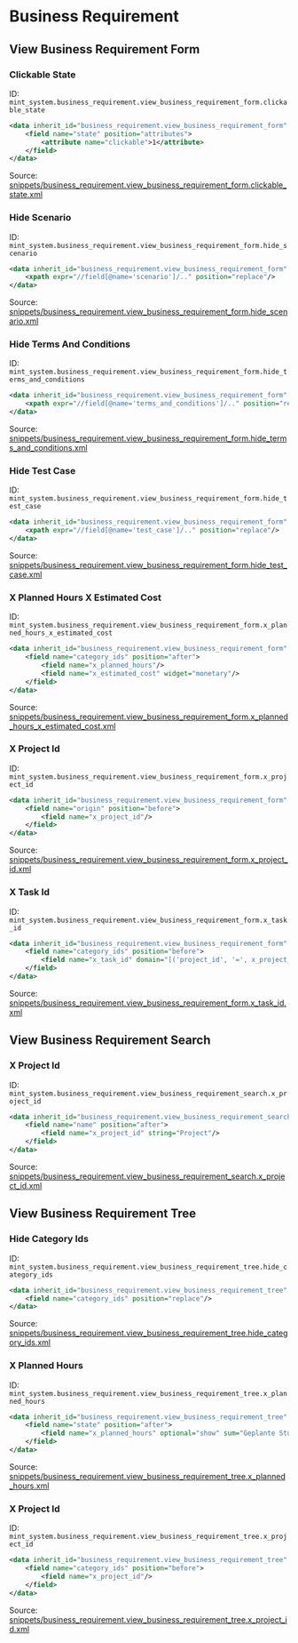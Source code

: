 # Business Requirement
## View Business Requirement Form  
### Clickable State  
ID: `mint_system.business_requirement.view_business_requirement_form.clickable_state`  
```xml
<data inherit_id="business_requirement.view_business_requirement_form" priority="50">
    <field name="state" position="attributes">
        <attribute name="clickable">1</attribute>
    </field>
</data>

```
Source: [snippets/business_requirement.view_business_requirement_form.clickable_state.xml](https://github.com/Mint-System/Odoo-Build/tree/16.0/snippets/business_requirement.view_business_requirement_form.clickable_state.xml)

### Hide Scenario  
ID: `mint_system.business_requirement.view_business_requirement_form.hide_scenario`  
```xml
<data inherit_id="business_requirement.view_business_requirement_form" priority="50">
    <xpath expr="//field[@name='scenario']/.." position="replace"/>
</data>

```
Source: [snippets/business_requirement.view_business_requirement_form.hide_scenario.xml](https://github.com/Mint-System/Odoo-Build/tree/16.0/snippets/business_requirement.view_business_requirement_form.hide_scenario.xml)

### Hide Terms And Conditions  
ID: `mint_system.business_requirement.view_business_requirement_form.hide_terms_and_conditions`  
```xml
<data inherit_id="business_requirement.view_business_requirement_form" priority="50">
    <xpath expr="//field[@name='terms_and_conditions']/.." position="replace"/>
</data>

```
Source: [snippets/business_requirement.view_business_requirement_form.hide_terms_and_conditions.xml](https://github.com/Mint-System/Odoo-Build/tree/16.0/snippets/business_requirement.view_business_requirement_form.hide_terms_and_conditions.xml)

### Hide Test Case  
ID: `mint_system.business_requirement.view_business_requirement_form.hide_test_case`  
```xml
<data inherit_id="business_requirement.view_business_requirement_form" priority="50">
    <xpath expr="//field[@name='test_case']/.." position="replace"/>
</data>

```
Source: [snippets/business_requirement.view_business_requirement_form.hide_test_case.xml](https://github.com/Mint-System/Odoo-Build/tree/16.0/snippets/business_requirement.view_business_requirement_form.hide_test_case.xml)

### X Planned Hours X Estimated Cost  
ID: `mint_system.business_requirement.view_business_requirement_form.x_planned_hours_x_estimated_cost`  
```xml
<data inherit_id="business_requirement.view_business_requirement_form" priority="50">
    <field name="category_ids" position="after">
        <field name="x_planned_hours"/>
        <field name="x_estimated_cost" widget="monetary"/>
    </field>
</data>

```
Source: [snippets/business_requirement.view_business_requirement_form.x_planned_hours_x_estimated_cost.xml](https://github.com/Mint-System/Odoo-Build/tree/16.0/snippets/business_requirement.view_business_requirement_form.x_planned_hours_x_estimated_cost.xml)

### X Project Id  
ID: `mint_system.business_requirement.view_business_requirement_form.x_project_id`  
```xml
<data inherit_id="business_requirement.view_business_requirement_form" priority="50">
    <field name="origin" position="before">
        <field name="x_project_id"/>
    </field>
</data>

```
Source: [snippets/business_requirement.view_business_requirement_form.x_project_id.xml](https://github.com/Mint-System/Odoo-Build/tree/16.0/snippets/business_requirement.view_business_requirement_form.x_project_id.xml)

### X Task Id  
ID: `mint_system.business_requirement.view_business_requirement_form.x_task_id`  
```xml
<data inherit_id="business_requirement.view_business_requirement_form" priority="50">
    <field name="category_ids" position="before">
        <field name="x_task_id" domain="[('project_id', '=', x_project_id)]" context="{'default_project_id': x_project_id}"/>
    </field>
</data>

```
Source: [snippets/business_requirement.view_business_requirement_form.x_task_id.xml](https://github.com/Mint-System/Odoo-Build/tree/16.0/snippets/business_requirement.view_business_requirement_form.x_task_id.xml)

## View Business Requirement Search  
### X Project Id  
ID: `mint_system.business_requirement.view_business_requirement_search.x_project_id`  
```xml
<data inherit_id="business_requirement.view_business_requirement_search" priority="50">
    <field name="name" position="after">
        <field name="x_project_id" string="Project"/>
    </field>
</data>

```
Source: [snippets/business_requirement.view_business_requirement_search.x_project_id.xml](https://github.com/Mint-System/Odoo-Build/tree/16.0/snippets/business_requirement.view_business_requirement_search.x_project_id.xml)

## View Business Requirement Tree  
### Hide Category Ids  
ID: `mint_system.business_requirement.view_business_requirement_tree.hide_category_ids`  
```xml
<data inherit_id="business_requirement.view_business_requirement_tree" priority="50">
    <field name="category_ids" position="replace"/>
</data>

```
Source: [snippets/business_requirement.view_business_requirement_tree.hide_category_ids.xml](https://github.com/Mint-System/Odoo-Build/tree/16.0/snippets/business_requirement.view_business_requirement_tree.hide_category_ids.xml)

### X Planned Hours  
ID: `mint_system.business_requirement.view_business_requirement_tree.x_planned_hours`  
```xml
<data inherit_id="business_requirement.view_business_requirement_tree" priority="50">
    <field name="state" position="after">
        <field name="x_planned_hours" optional="show" sum="Geplante Stunden"/>
    </field>
</data>

```
Source: [snippets/business_requirement.view_business_requirement_tree.x_planned_hours.xml](https://github.com/Mint-System/Odoo-Build/tree/16.0/snippets/business_requirement.view_business_requirement_tree.x_planned_hours.xml)

### X Project Id  
ID: `mint_system.business_requirement.view_business_requirement_tree.x_project_id`  
```xml
<data inherit_id="business_requirement.view_business_requirement_tree" priority="50">
    <field name="category_ids" position="before">
        <field name="x_project_id"/>
    </field>
</data>

```
Source: [snippets/business_requirement.view_business_requirement_tree.x_project_id.xml](https://github.com/Mint-System/Odoo-Build/tree/16.0/snippets/business_requirement.view_business_requirement_tree.x_project_id.xml)

